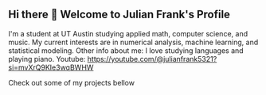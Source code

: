 ## Hi there 👋 Welcome to Julian Frank's Profile
 
I'm a student at UT Austin studying applied math, computer science, and music. My current interests are in numerical analysis, machine learning, and statistical modeling.
Other info about me: I love studying languages and playing piano.
Youtube: https://youtube.com/@julianfrank5321?si=mvXrQ9KIe3wqBWHW

Check out some of my projects bellow

<!--
**MysticPianist/MysticPianist** is a ✨ _special_ ✨ repository because its `README.md` (this file) appears on your GitHub profile.

Here are some ideas to get you started:

- 🔭 I’m currently working on ...
- 🌱 I’m currently learning ...
- 👯 I’m looking to collaborate on ...
- 🤔 I’m looking for help with ...
- 💬 Ask me about ...
- 📫 How to reach me: ...
- 😄 Pronouns: ...
- ⚡ Fun fact: ...
-->
